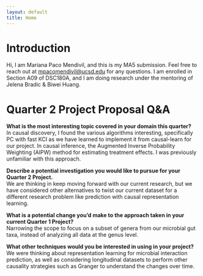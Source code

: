 ```yaml
---
layout: default
title: Home
---
```


# Introduction
Hi, I am Mariana Paco Mendivil, and this is my MA5 submission. Feel free to reach out at mpacomendivil@ucsd.edu for any questions. I am enrolled in Section A09 of DSC180A, and I am doing research under the mentoring of Jelena Bradic & Biwei Huang.


# Quarter 2 Project Proposal Q&A
**What is the most interesting topic covered in your domain this quarter?**  
In causal discovery, I found the various algorithms interesting, specifically PC with fast KCI as we have learned to implement it from causal-learn for our project. In causal inference, the Augmented Inverse Probability Weighting (AIPW) method for estimating treatment effects. I was previously unfamiliar with this approach.

**Describe a potential investigation you would like to pursue for your Quarter 2 Project.**  
We are thinking in keep moving forward with our current research, but we have considered other alternatives to twist our current dataset for a different research problem like prediction with causal representation learning.

**What is a potential change you’d make to the approach taken in your current Quarter 1 Project?**  
Narrowing the scope to focus on a subset of genera from our microbial gut taxa, instead of analyzing all data at the genus level.

**What other techniques would you be interested in using in your project?**  
We were thinking about representation learning for microbial interaction prediction, as well as considering longitudinal datasets to perform other causality strategies such as Granger to understand the changes over time.
